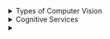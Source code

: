 
<details>
<summary>Types of Computer Vision</summary>

# Uses of Computer Vision

Three main use cases:
1. Text extraction (OCR)
2. Image Understanding
3. Spatial Analysis

## Image Understanding
1. Image Classification - classifies whole images ("This is a picture of a ...")
2. Object Detection - classifies objects within pictures ("There is an orange, 2 apples, and a banana in this picture")
3. Image Analysis - extracts information and analytics from / about an image
4. Face detections
5. Semantic Segmentation - advanced ML technique that classifies individual pixels according to the object to which they belong ("given a satellite image of a golf course, classifies each pixel as playable or non-playable based on the existence of obstructions such as trees")

https://azure.microsoft.com/en-us/services/cognitive-services/computer-vision/#features

<details>
<summary>Image Classification</summary>

# Image Classification

Image classification is a machine learning based form of computer vision in which a **model is trained to categorize images based on the primary subject matter they contain**

</details>

<details>
<summary>Object Detection</summary>

# Object Detection

Object detection classifies individual objects within the image, and returns the coordinates of a bounding box that indicates the object's location.
- Image Classification "classifies the entire image as a single entity" (this is a picture of a sheep)
- Object detection looks at individual pictures and classifies "the things it finds inside the picture"

Three things you get back:
1. Bounding Box
2. Classification
3. Probability score

![~](https://docs.microsoft.com/en-us/learn/wwl-data-ai/detect-objects-images-custom-vision/media/produce-objects.png)

</details>
</details>

<details>
<summary>Cognitive Services</summary>

# Cognitive Services

[Found in four areas of Azure](https://docs.microsoft.com/en-us/learn/modules/get-started-ai-fundamentals/4-understand-computer-vision):
1. Computer Vision
2. Custom Vision
3. Face service
4. Form Recognizer

Four things:
- Read the text in an image
- Detect objects
- Identify landmarks
- Categorize image


<details>
<summary>Form Recognizer</summary>

## Form Recognizer
[Key fields that FR can extract from common receipts?](https://docs.microsoft.com/en-us/learn/modules/analyze-receipts-form-recognizer/2-receipts-azure)
1. Time of the transaction
2. Taxes paid
3. Merchant information
4. Total paid amount

</details>

</details>



<details>
<summary></summary>

# 

</details>
